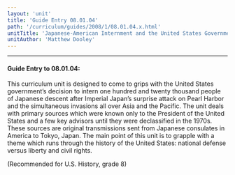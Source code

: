 ```yaml
---
layout: 'unit'
title: 'Guide Entry 08.01.04'
path: '/curriculum/guides/2008/1/08.01.04.x.html'
unitTitle: 'Japanese-American Internment and the United States Government'
unitAuthor: 'Matthew Dooley'
---
```


<body>
<hr/>
 <h4>
  Guide Entry to 08.01.04:
 </h4>
 <p>
  This curriculum unit is designed to come to grips with the United States government’s decision to intern one hundred and twenty thousand people of Japanese descent after Imperial Japan’s surprise attack on Pearl Harbor and the simultaneous invasions all over Asia and the Pacific. The unit deals with primary sources which were known only to the President of the United States and a few key advisors until they were declassified in the 1970s. These sources are original transmissions sent from Japanese consulates in America to Tokyo, Japan. The main point of this unit is to grapple with a theme which runs through the history of the United States: national defense versus liberty and civil rights.
 </p>
<p>
  (Recommended for U.S. History, grade 8)
 </p>

</body>
